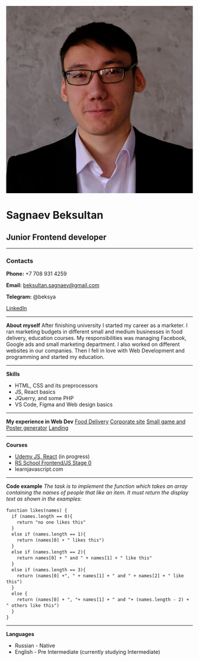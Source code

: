 ![myphoto](/photo.png)
# Sagnaev Beksultan
## Junior Frontend developer
**********
### Contacts
**Phone:** +7 708 931 4259

**Email:** beksultan.sagnaev@gmail.com

**Telegram:** @beksya

[LinkedIn](https://www.linkedin.com/in/beksultan-sagnaev-95226b221/)
***
**About myself**
After finishing university I started my career as a marketer. I ran marketing budgets in different small and medium businesses in food delivery, education courses. My responsibilities was managing Facebook, Google ads and small marketing department.
I also worked on different websites in our companies. Then I fell in love with Web Development and programming and started my education.
***
**Skills**
* HTML, CSS and its preprocessors
* JS, React basics
* JQuerry, and some PHP
* VS Code, Figma and Web design basics
***
**My experience in Web Dev**
[Food Delivery](https://eatandfit.kz/)
[Corporate site](https://aartsport.kz/)
[Small game and Poster generator](https://chooseyourpoco.kz/game/)
[Landing](https://ladancecomplex.kz/)
***
**Courses**
* [Udemy JS, React](https://www.udemy.com/user/yan-kovalenko-2/) (in progress)
* [RS School Frontend/JS Stage 0](https://rs.school)
* learnjavascript.com
***
**Code example**
*The task is to implement the function which takes an array containing the names of people that like an item. It must return the display text as shown in the examples:*
```
function likes(names) {
  if (names.length == 0){
    return "no one likes this"
  }
  else if (names.length == 1){
    return (names[0] + " likes this")
  }
  else if (names.length == 2){
    return names[0] + " and " + names[1] + " like this"
  }
  else if (names.length == 3){
    return (names[0] +", " + names[1] + " and " + names[2] + " like this")
  }
  else {
    return (names[0] + ", "+ names[1] + " and "+ (names.length - 2) + " others like this")
  }
}
```
***
**Languages**
* Russian - Native
* English - Pre Intermediate (currently studying Intermediate)
